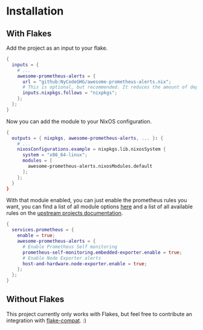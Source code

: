 # Installation

<!-- toc -->

## With Flakes

Add the project as an input to your flake.

```nix
{
  inputs = {
    # ...
    awesome-prometheus-alerts = {
      url = "github:NyCodeGHG/awesome-prometheus-alerts.nix";
      # This is optional, but recommended. It reduces the amount of dependencies and clutter in your flake.lock
      inputs.nixpkgs.follows = "nixpkgs";
    };
  };
}
```

Now you can add the module to your NixOS configuration.

```nix
{
  outputs = { nixpkgs, awesome-prometheus-alerts, ... }: {
    # ...
    nixosConfigurations.example = nixpkgs.lib.nixosSystem {
      system = "x86_64-linux";
      modules = [
        awesome-prometheus-alerts.nixosModules.default
      ];
    };
  }
}
```

With that module enabled, you can just enable the prometheus rules you want, you can find a list of all module options [here](../options.md) and a list of all available rules on the [upstream projects documentation](https://samber.github.io/awesome-prometheus-alerts/).

```nix
{
  services.prometheus = {
    enable = true;
    awesome-prometheus-alerts = {
      # Enable Prometheus Self monitoring
      prometheus-self-monitoring.embedded-exporter.enable = true;
      # Enable Node Exporter alerts
      host-and-hardware.node-exporter.enable = true;
    };
  };
}
```

## Without Flakes

This project currently only works with Flakes, but feel free to contribute an integration with [flake-compat](https://github.com/edolstra/flake-compat). :)
